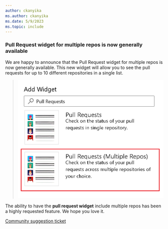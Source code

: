 ```yaml
---
author: ckanyika
ms.author: ckanyika
ms.date: 5/9/2023
ms.topic: include
---
```


### Pull Request widget for multiple repos is now generally available

We are happy to announce that the Pull Request widget for multiple repos is now generally available. This new widget will allow you to see the pull requests for up to 10 different repositories in a single list.


> ![Multiple repository widget to GA](../../media/221-reporting-01.png)

The ability to have the **pull request widget** include multiple repos has been a highly requested feature. We hope you love it.

[Community suggestion ticket](https://developercommunity.visualstudio.com/t/allow-multiple-repository-selection-in-pull-reques/982784)